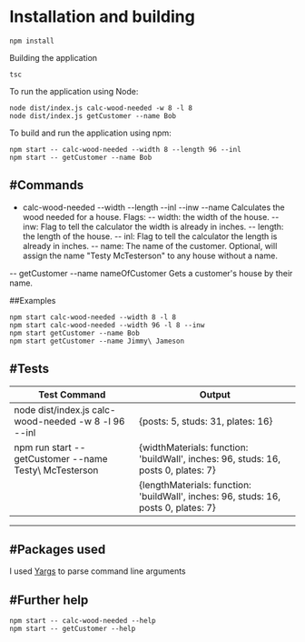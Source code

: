 # Installation and building

```
npm install
```

Building the application

```
tsc
```

To run the application using Node:

```
node dist/index.js calc-wood-needed -w 8 -l 8
node dist/index.js getCustomer --name Bob
```

To build and run the application using npm:

```
npm start -- calc-wood-needed --width 8 --length 96 --inl
npm start -- getCustomer --name Bob
```

#Commands
---

- calc-wood-needed --width --length --inl --inw --name 
Calculates the wood needed for a house.
Flags:
-- width: the width of the house.
-- inw: Flag to tell the calculator the width is already in inches.
-- length: the length of the house.
-- inl: Flag to tell the calculator the length is already in inches.
-- name: The name of the customer.  Optional, will assign the name "Testy McTesterson" to any house without a name.

-- getCustomer --name nameOfCustomer
Gets a customer's house by their name.

##Examples

```
npm start calc-wood-needed --width 8 -l 8
npm start calc-wood-needed --width 96 -l 8 --inw
npm start getCustomer --name Bob
npm start getCustomer --name Jimmy\ Jameson
```

#Tests
---

|Test Command | Output
|-------------|---------
| node dist/index.js calc-wood-needed -w 8 -l 96 --inl | {posts: 5, studs: 31, plates: 16} |
| npm run start -- getCustomer --name Testy\ McTesterson | {widthMaterials: function: 'buildWall', inches: 96, studs: 16, posts 0, plates: 7} |
|                                                         | {lengthMaterials: function: 'buildWall', inches: 96, studs: 16, posts 0, plates: 7} |
----------------------


#Packages used
---

I used [Yargs](https://www.npmjs.com/package/yargs) to parse command line arguments

#Further help
---

```
npm start -- calc-wood-needed --help
npm start -- getCustomer --help
```
